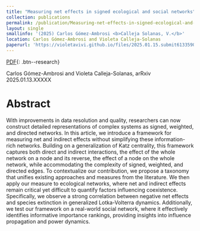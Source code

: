 ```yaml
---
title: "Measuring net effects in signed ecological and social networks"
collection: publications
permalink: /publication/Measuring-net-effects-in-signed-ecological-and-social-networks/
layout: single
smallinfo: '(2025) Carlos Gómez-Ambrosi <b>Calleja Solanas, V.</b>'
location: Carlos Gómez-Ambrosi and Violeta Calleja-Solanas
paperurl: 'https://violetavivi.github.io/files/2025.01.15.submit6133590.pdf'
---
```


[PDF](https://violetavivi.github.io/files/2025.01.15.submit6133590.pdf){: .btn--research}

Carlos Gómez-Ambrosi and Violeta Calleja-Solanas, arRxiv 2025.01.13.XXXXX

# Abstract
With improvements in data resolution and quality, researchers can now construct detailed representations of complex systems as signed, weighted, and directed networks. In this article, we introduce a framework for measuring net and indirect effects without simplifying these information-rich networks. Building on a generalization of Katz centrality, this framework captures both direct and indirect interactions, the effect of the whole network on a node and its reverse, the effect of a node on the whole network, while accommodating the complexity of signed, weighted, and directed edges.
To contextualize our contribution, we propose a taxonomy that unifies existing approaches and measures from the literature. We then apply our measure to ecological networks, where net and indirect effects remain critical yet difficult to quantify factors influencing coexistence. Specifically, we observe a strong correlation between negative net effects and species extinction in generalized Lotka-Volterra dynamics. Additionally, we test our framework on a real-world social network, where it effectively identifies informative importance rankings, providing insights into influence propagation and power dynamics.

